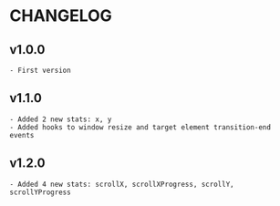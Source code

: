 # CHANGELOG

## v1.0.0
    - First version

## v1.1.0
    - Added 2 new stats: x, y
    - Added hooks to window resize and target element transition-end events

## v1.2.0
    - Added 4 new stats: scrollX, scrollXProgress, scrollY, scrollYProgress